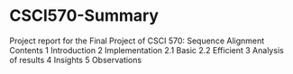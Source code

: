 # CSCI570-Summary
Project report for the Final Project of CSCI 570: Sequence Alignment
Contents
1 Introduction
2 Implementation
2.1 Basic
2.2 Efficient
3 Analysis of results
4 Insights
5 Observations
